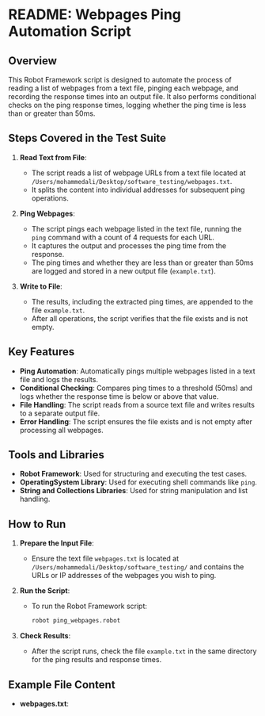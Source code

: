 # README: Webpages Ping Automation Script

## Overview

This Robot Framework script is designed to automate the process of reading a list of webpages from a text file, pinging each webpage, and recording the response times into an output file. It also performs conditional checks on the ping response times, logging whether the ping time is less than or greater than 50ms.

## Steps Covered in the Test Suite

1. **Read Text from File**:

   - The script reads a list of webpage URLs from a text file located at `/Users/mohammedali/Desktop/software_testing/webpages.txt`.
   - It splits the content into individual addresses for subsequent ping operations.

2. **Ping Webpages**:

   - The script pings each webpage listed in the text file, running the `ping` command with a count of 4 requests for each URL.
   - It captures the output and processes the ping time from the response.
   - The ping times and whether they are less than or greater than 50ms are logged and stored in a new output file (`example.txt`).

3. **Write to File**:
   - The results, including the extracted ping times, are appended to the file `example.txt`.
   - After all operations, the script verifies that the file exists and is not empty.

## Key Features

- **Ping Automation**: Automatically pings multiple webpages listed in a text file and logs the results.
- **Conditional Checking**: Compares ping times to a threshold (50ms) and logs whether the response time is below or above that value.
- **File Handling**: The script reads from a source text file and writes results to a separate output file.
- **Error Handling**: The script ensures the file exists and is not empty after processing all webpages.

## Tools and Libraries

- **Robot Framework**: Used for structuring and executing the test cases.
- **OperatingSystem Library**: Used for executing shell commands like `ping`.
- **String and Collections Libraries**: Used for string manipulation and list handling.

## How to Run

1. **Prepare the Input File**:

   - Ensure the text file `webpages.txt` is located at `/Users/mohammedali/Desktop/software_testing/` and contains the URLs or IP addresses of the webpages you wish to ping.

2. **Run the Script**:

   - To run the Robot Framework script:
     ```bash
     robot ping_webpages.robot
     ```

3. **Check Results**:
   - After the script runs, check the file `example.txt` in the same directory for the ping results and response times.

## Example File Content

- **webpages.txt**:
